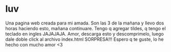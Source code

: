 # luv
Una pagina web creada para mi amada.
Son las 3 de la mañana y llevo dos horas haciendo esto, mañana continuare.
Tengo q agregar tildes, q tengo el teclado en ingles JAJAJAJA.
Amor, descarga esto y descomprimelo, luego dale doble click al archivo index.html
SORPRESA!!!
Espero q te guste, lo he hecho con mucho amor <3
